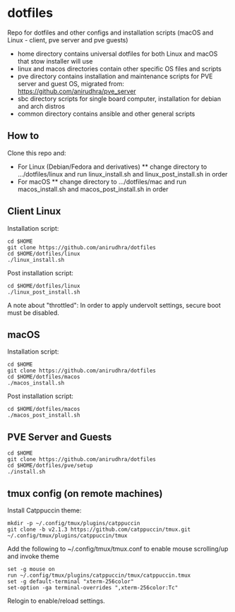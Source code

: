 # dotfiles
Repo for dotfiles and other configs and installation scripts (macOS and Linux - client, pve server and pve guests)

* home directory contains universal dotfiles for both Linux and macOS that stow installer will use
* linux and macos directories contain other specific OS files and scripts
* pve directory contains installation and maintenance scripts for PVE server and guest OS, migrated from: https://github.com/anirudhra/pve_server
* sbc directory scripts for single board computer, installation for debian and arch distros
* common directory contains ansible and other general scripts

## How to
Clone this repo and:

* For Linux (Debian/Fedora and derivatives)
** change directory to .../dotfiles/linux and run linux_install.sh and linux_post_install.sh in order
* For macOS
** change directory to .../dotfiles/mac and run macos_install.sh and macos_post_install.sh in order

## Client Linux

Installation script:

```
cd $HOME
git clone https://github.com/anirudhra/dotfiles
cd $HOME/dotfiles/linux
./linux_install.sh
```

Post installation script:

```
cd $HOME/dotfiles/linux
./linux_post_install.sh
```

A note about "throttled": In order to apply undervolt settings, secure boot must be disabled.

## macOS

Installation script:

```
cd $HOME
git clone https://github.com/anirudhra/dotfiles
cd $HOME/dotfiles/macos
./macos_install.sh
```

Post installation script:

```
cd $HOME/dotfiles/macos
./macos_post_install.sh
```

## PVE Server and Guests

```
cd $HOME
git clone https://github.com/anirudhra/dotfiles
cd $HOME/dotfiles/pve/setup
./install.sh
```

## tmux config (on remote machines)

Install Catppuccin theme:
```
mkdir -p ~/.config/tmux/plugins/catppuccin
git clone -b v2.1.3 https://github.com/catppuccin/tmux.git ~/.config/tmux/plugins/catppuccin/tmux
```

Add the following to ~/.config/tmux/tmux.conf to enable mouse scrolling/up and invoke theme
```
set -g mouse on
run ~/.config/tmux/plugins/catppuccin/tmux/catppuccin.tmux
set -g default-terminal "xterm-256color"
set-option -ga terminal-overrides ",xterm-256color:Tc"
```

Relogin to enable/reload settings.
